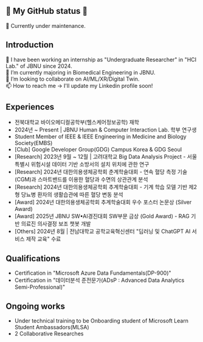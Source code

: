 ## 🌱 My GitHub status 🌱
🧰 Currently under maintenance.

## Introduction
🔭 I have been working an internship as "Undergraduate Researcher" in "HCI Lab." of JBNU since 2024. <br>
🌱 I’m currently majoring in Biomedical Engineering in JBNU. <br>
🔄 I’m looking to collaborate on AI/ML/XR/Digital Twin. <br>
📫 How to reach me -> I'll update my Linkedin profile soon! 

## Experiences
- 전북대학교 바이오메디컬공학부(헬스케어정보공학) 재학
- 2024년 ~ Present | JBNU Human & Computer Interaction Lab. 학부 연구생
- Student Member of IEEE & IEEE Engineering in Medicine and Biology Society(EMBS)
- [Club] Google Developer Group(GDG) Campus Korea & GDG Seoul
- [Research] 2023년 9월 ~ 12월 | 고려대학교 Big Data Analysis Project - 서울특별시 위험시설 데이터 기반 소방서의 설치 위치에 관한 연구
- [Research] 2024년 대한의용생체공학회 춘계학술대회 - 연속 혈당 측정 기술(CGM)과 스마트밴드를 이용한 혈당과 수면의 상관관계 분석
- [Research] 2024년 대한의용생체공학회 추계학술대회 - 기계 학습 모델 기반 제2형 당뇨병 환자의 생활습관에 따른 혈당 변동 분석
- [Award] 2024년 대한의용생체공학회 추계학술대회 우수 포스터 논문상 (Silver Award)
- [Award] 2025년 JBNU SW•AI경진대회 SW부문 금상 (Gold Award) - RAG 기반 의료진 의사결정 보조 챗봇 개발
- [Others] 2024년 8월 | 전남대학교 공학교육혁신센터 "딥러닝 및 ChatGPT AI 서비스 제작 교육" 수료


## Qualifications
- Certification in "Microsoft Azure Data Fundamentals(DP-900)"
- Certification in "데이터분석 준전문가(ADsP : Advanced Data Analytics Semi-Professional)"

## Ongoing works
- Under technical training to be Onboarding student of Microsoft Learn Student Ambassadors(MLSA)
- 2 Collaborative Researches
